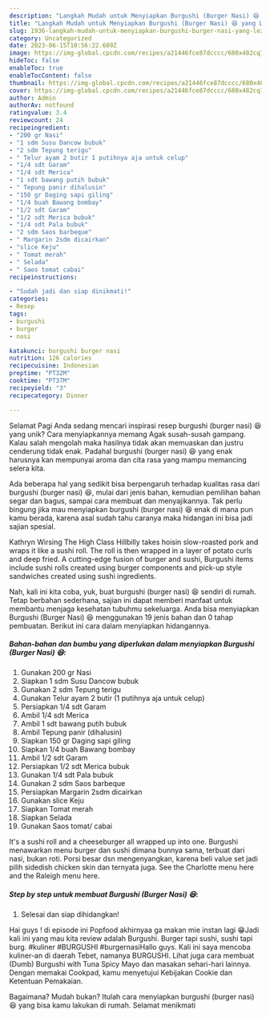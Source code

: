 ```yaml
---
description: "Langkah Mudah untuk Menyiapkan Burgushi (Burger Nasi) 😆 yang Lezat Sekali, Enak"
title: "Langkah Mudah untuk Menyiapkan Burgushi (Burger Nasi) 😆 yang Lezat Sekali, Enak"
slug: 1936-langkah-mudah-untuk-menyiapkan-burgushi-burger-nasi-yang-lezat-sekali-enak
category: Uncategorized
date: 2023-06-15T10:56:22.609Z
image: https://img-global.cpcdn.com/recipes/a21446fce87dcccc/680x482cq70/burgushi-burger-nasi-foto-resep-utama.jpg
hideToc: false
enableToc: true
enableTocContent: false
thumbnail: https://img-global.cpcdn.com/recipes/a21446fce87dcccc/680x482cq70/burgushi-burger-nasi-foto-resep-utama.jpg
cover: https://img-global.cpcdn.com/recipes/a21446fce87dcccc/680x482cq70/burgushi-burger-nasi-foto-resep-utama.jpg
author: Admin
authorAv: notfound
ratingvalue: 3.4
reviewcount: 24
recipeingredient:
- "200 gr Nasi"
- "1 sdm Susu Dancow bubuk"
- "2 sdm Tepung terigu"
- " Telur ayam 2 butir 1 putihnya aja untuk celup"
- "1/4 sdt Garam"
- "1/4 sdt Merica"
- "1 sdt bawang putih bubuk"
- " Tepung panir dihalusin"
- "150 gr Daging sapi giling"
- "1/4 buah Bawang bombay"
- "1/2 sdt Garam"
- "1/2 sdt Merica bubuk"
- "1/4 sdt Pala bubuk"
- "2 sdm Saos barbeque"
- " Margarin 2sdm dicairkan"
- "slice Keju"
- " Tomat merah"
- " Selada"
- " Saos tomat cabai"
recipeinstructions:

- "Sudah jadi dan siap dinikmati!"
categories:
- Resep
tags:
- burgushi
- burger
- nasi

katakunci: burgushi burger nasi 
nutrition: 126 calories
recipecuisine: Indonesian
preptime: "PT32M"
cooktime: "PT37M"
recipeyield: "3"
recipecategory: Dinner

---
```



Selamat Pagi Anda sedang mencari inspirasi resep burgushi (burger nasi) 😆 yang unik? Cara menyiapkannya memang Agak susah-susah gampang. Kalau salah mengolah maka hasilnya tidak akan memuaskan dan justru cenderung tidak enak. Padahal burgushi (burger nasi) 😆 yang enak harusnya kan mempunyai aroma dan cita rasa yang mampu memancing selera kita.


Ada beberapa hal yang sedikit bisa berpengaruh terhadap kualitas rasa dari burgushi (burger nasi) 😆, mulai dari jenis bahan, kemudian pemilihan bahan segar dan bagus, sampai cara membuat dan menyajikannya. Tak perlu bingung jika mau menyiapkan burgushi (burger nasi) 😆 enak di mana pun kamu berada, karena asal sudah tahu caranya maka hidangan ini bisa jadi sajian spesial.

Kathryn Wirsing The High Class Hillbilly takes hoisin slow-roasted pork and wraps it like a sushi roll. The roll is then wrapped in a layer of potato curls and deep fried. A cutting-edge fusion of burger and sushi, Burgushi items include sushi rolls created using burger components and pick-up style sandwiches created using sushi ingredients.


Nah, kali ini kita coba, yuk, buat burgushi (burger nasi) 😆 sendiri di rumah. Tetap berbahan sederhana, sajian ini dapat memberi manfaat untuk membantu menjaga kesehatan tubuhmu sekeluarga. Anda bisa menyiapkan Burgushi (Burger Nasi) 😆 menggunakan 19 jenis bahan dan 0 tahap pembuatan. Berikut ini cara dalam menyiapkan hidangannya.

<!--inarticleads1-->

##### Bahan-bahan dan bumbu yang diperlukan dalam menyiapkan Burgushi (Burger Nasi) 😆:

1. Gunakan 200 gr Nasi
1. Siapkan 1 sdm Susu Dancow bubuk
1. Gunakan 2 sdm Tepung terigu
1. Gunakan  Telur ayam 2 butir (1 putihnya aja untuk celup)
1. Persiapkan 1/4 sdt Garam
1. Ambil 1/4 sdt Merica
1. Ambil 1 sdt bawang putih bubuk
1. Ambil  Tepung panir (dihalusin)
1. Siapkan 150 gr Daging sapi giling
1. Siapkan 1/4 buah Bawang bombay
1. Ambil 1/2 sdt Garam
1. Persiapkan 1/2 sdt Merica bubuk
1. Gunakan 1/4 sdt Pala bubuk
1. Gunakan 2 sdm Saos barbeque
1. Persiapkan  Margarin 2sdm dicairkan
1. Gunakan slice Keju
1. Siapkan  Tomat merah
1. Siapkan  Selada
1. Gunakan  Saos tomat/ cabai


It&#39;s a sushi roll and a cheeseburger all wrapped up into one. Burgushi menawarkan menu burger dan sushi dimana bunnya sama, terbuat dari nasi, bukan roti. Porsi besar dsn mengenyangkan, karena beli value set jadi pilih sidedish chicken skin dan ternyata juga. See the Charlotte menu here and the Raleigh menu here. 

<!--inarticleads2-->

##### Step by step untuk membuat Burgushi (Burger Nasi) 😆:


1. Selesai dan siap dihidangkan!

Hai guys ! di episode ini Popfood akhirnyaa ga makan mie instan lagi 😁Jadi kali ini yang mau kita review adalah Burgushi. Burger tapi sushi, sushi tapi burg. #kuliner #BURGUSHI #burgernasiHallo guys. Kali ini saya mencoba kuliner-an di daerah Tebet, namanya BURGUSHI. Lihat juga cara membuat (Dumb) Burgushi with Tuna Spicy Mayo dan masakan sehari-hari lainnya. Dengan memakai Cookpad, kamu menyetujui Kebijakan Cookie dan Ketentuan Pemakaian. 

Bagaimana? Mudah bukan? Itulah cara menyiapkan burgushi (burger nasi) 😆 yang bisa kamu lakukan di rumah. Selamat menikmati
